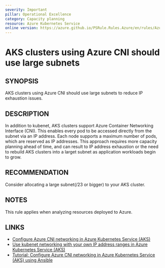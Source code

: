 ```yaml
---
severity: Important
pillar: Operational Excellence
category: Capacity planning
resource: Azure Kubernetes Service
online version: https://azure.github.io/PSRule.Rules.Azure/en/rules/Azure.AKS.AzureCNI/
---
```


# AKS clusters using Azure CNI should use large subnets

## SYNOPSIS

AKS clusters using Azure CNI should use large subnets to reduce IP exhaustion issues.

## DESCRIPTION

In addition to kubenet, AKS clusters support Azure Container Networking Interface (CNI). This enables every pod to be accessed directly from the subnet via an IP address. Each node supports a maximum number of pods, which are reserved as IP addresses. This approach requires more capacity planning ahead of time, and can result to IP address exhaustion or the need to rebuild AKS clusters into a larget subnet as application workloads begin to grow.

## RECOMMENDATION

Consider allocating a large subnet(/23 or bigger) to your AKS cluster.

## NOTES

This rule applies when analyzing resources deployed to Azure.

## LINKS

- [Configure Azure CNI networking in Azure Kubernetes Service (AKS)](https://docs.microsoft.com/en-us/azure/aks/configure-azure-cni)
- [Use kubenet networking with your own IP address ranges in Azure Kubernetes Service (AKS)](https://docs.microsoft.com/en-us/azure/aks/configure-kubenet)
- [Tutorial: Configure Azure CNI networking in Azure Kubernetes Service (AKS) using Ansible](https://docs.microsoft.com/en-us/azure/developer/ansible/aks-configure-cni-networking?tabs=ansible)